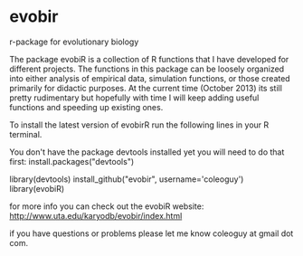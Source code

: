 evobir
======

r-package for evolutionary biology

The package evobiR is a collection of R functions that I have developed for different projects.  The functions 
in this package can be loosely organized into either analysis of empirical data, simulation functions, or 
those created primarily for didactic purposes.  At the current time (October 2013) its still pretty rudimentary
but hopefully with time I will keep adding useful functions and speeding up existing ones.


To install the latest version of evobirR run the following lines in your R terminal.

You don't have the package devtools installed yet you will need to do that first:
install.packages("devtools")


library(devtools)
install_github("evobir", username='coleoguy')
library(evobiR)

for more info you can check out the evobiR website:
http://www.uta.edu/karyodb/evobir/index.html

if you have questions or problems please let me know
coleoguy at gmail dot com.
